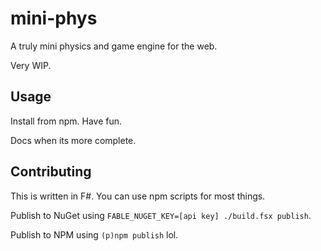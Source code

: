 # mini-phys
A truly mini physics and game engine for the web.

Very WIP.

## Usage

Install from npm. Have fun.

Docs when its more complete.

## Contributing
This is written in F#. You can use npm scripts for most things.

Publish to NuGet using `FABLE_NUGET_KEY=[api key] ./build.fsx publish`.

Publish to NPM using `(p)npm publish` lol.